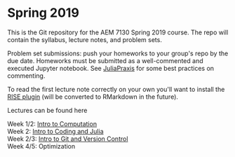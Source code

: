 # Spring 2019
This is the Git repository for the AEM 7130 Spring 2019 course. The repo will contain the syllabus, lecture notes, and problem sets.

Problem set submissions: push your homeworks to your group's repo by the due date. Homeworks must be submitted as a well-commented and executed Jupyter notebook. See [JuliaPraxis](https://github.com/JuliaPraxis) for some best practices on commenting.

To read the first lecture note correctly on your own you'll want to install the [RISE plugin](https://github.com/damianavila/RISE) (will be converted to RMarkdown in the future).

Lectures can be found here

Week 1/2: [Intro to Computation](https://github.com/AEM7130/SPRING2019/blob/master/lecture_notes/1_introduction.ipynb)  
Week 2: [Intro to Coding and Julia](https://rawcdn.githack.com/AEM7130/SPRING2019/6754a0a5ff972b02a991e4238ada2a30f0e627c6/lecture_notes/2a_coding.html)  
Week 2/3: [Intro to Git and Version Control](https://rawcdn.githack.com/AEM7130/SPRING2019/6754a0a5ff972b02a991e4238ada2a30f0e627c6/lecture_notes/2b_git.html)  
Week 4/5: Optimization
